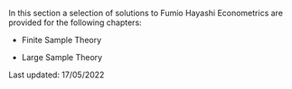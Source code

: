 In this section a selection of solutions to Fumio Hayashi Econometrics are provided for the following chapters:

- Finite Sample Theory

- Large Sample Theory


Last updated: 17/05/2022
